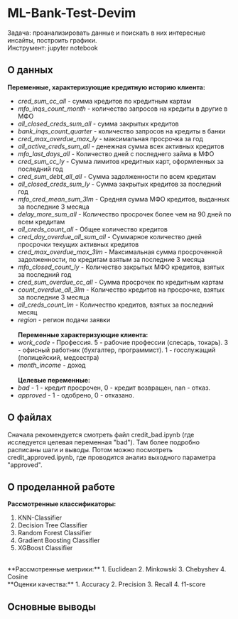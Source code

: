 # ML-Bank-Test-Devim
Задача: проанализировать данные и поискать в них интересные инсайты, построить графики. <br/>
Инструмент: jupyter notebook

## О данных
**Переменные, характеризующие кредитную историю клиента:** <br/>
* *cred_sum_cc_all* - сумма кредитов по кредитным картам <br/>
* *mfo_inqs_count_month* - количество запросов на кредиты в другие в МФО <br/>
* *all_closed_creds_sum_all* - сумма закрытых кредитов <br/>
* *bank_inqs_count_quarter* - количество запросов на кредиты в банки <br/>
* *cred_max_overdue_max_ly* - максимальная просрочка за год <br/>
* *all_active_creds_sum_all* - денежная сумма всех активных кредитов <br/>
* *mfo_last_days_all* - Количество дней с последнего займа в МФО <br/>
* *cred_sum_cc_ly* - Сумма лимитов кредитных карт, оформленных за последний год <br/>
* *cred_sum_debt_all_all* - Сумма задолженности по всем кредитам <br/>
* *all_closed_creds_sum_ly* - Сумма закрытых кредитов за последний год <br/>
* *mfo_cred_mean_sum_3lm* - Средняя сумма МФО кредитов, выданных за последние 3 месяца <br/>
* *delay_more_sum_all* - Количество просрочек более чем на 90 дней по всем кредитам <br/>
* *all_creds_count_all* - Общее количество кредитов <br/>
* *cred_day_overdue_all_sum_all* - Суммарное количество дней просрочки текущих активных кредитов <br/>
* *cred_max_overdue_max_3lm* - Максимальная сумма просроченной задолженности, по кредитам взятым за последние 3 месяца <br/>
* *mfo_closed_count_ly* - Количество закрытых МФО кредитов, взятых за последний год <br/>
* *cred_sum_overdue_cc_all* - Сумма просрочек по кредитным картам <br/>
* *count_overdue_all_3lm* - Количество кредитов на просрочке, взятых за последние 3 месяца <br/>
* *all_creds_count_lm* - Количество кредитов, взятых за последний месяц <br/>
* *region* - регион подачи заявки <br/> <br/>
**Переменные характеризующие клиента:** <br/> 
* *work_code* - Профессия. 5 - рабочие профессии (слесарь, токарь). 3 - офисный работник (бухгалтер, программист). 1 - госслужащий (полицейский, медсестра) <br/>
* *month_income* - доход <br/> <br/>
**Целевые переменные:**
* *bad* - 1 - кредит просрочен, 0 - кредит возвращен, nan - отказ. <br/>
* *approved* - 1 - одобрено, 0 - отказано.

## О файлах
Сначала рекомендуется смотреть файл credit_bad.ipynb (где исследуется целевая переменная "bad"). Там более подробно расписаны шаги и выводы.
Потом можно посмотреть credit_approved.ipynb, где проводится анализ выходного параметра "approved".

## О проделанной работе
**Рассмотренные классификаторы:**
1. KNN-Classifier
2. Decision Tree Classifier
3. Random Forest Classifier
4. Gradient Boosting Classifier
5. XGBoost Classifier
<br/>
**Рассмотренные метрики:**
1. Euclidean
2. Minkowski
3. Chebyshev
4. Cosine
<br/>
**Оценки качества:**
1. Accuracy
2. Precision
3. Recall
4. f1-score

## Основные выводы

